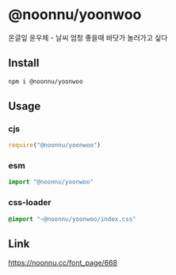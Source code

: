 # @noonnu/yoonwoo
온글잎 윤우체 - 날씨 엄청 좋을때 바닷가 놀러가고 싶다

## Install
```sh
npm i @noonnu/yoonwoo
```
## Usage
### cjs
```js
require("@noonnu/yoonwoo")
```
### esm
```js
import "@noonnu/yoonwoo"
```
### css-loader
```css
@import "~@noonnu/yoonwoo/index.css"
```

## Link
https://noonnu.cc/font_page/668